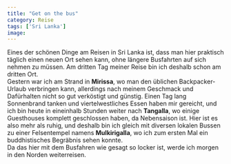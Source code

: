 ```yaml
---
title: "Get on the bus"
category: Reise
tags: ['Sri Lanka']
image: 
---
```


Eines der schönen Dinge am Reisen in Sri Lanka ist, dass man hier praktisch täglich einen neuen Ort sehen kann, ohne längere Busfahrten auf sich nehmen zu müssen. Am dritten Tag meiner Reise bin ich deshalb schon am dritten Ort.  
Gestern war ich am Strand in **Mirissa**, wo man den üblichen Backpacker-Urlaub verbringen kann, allerdings nach meinem Geschmack und Dafürhalten nicht so gut verköstigt und günstig. Einen Tag lang Sonnenbrand tanken und viertelwestliches Essen haben mir gereicht, und ich bin heute in eineinhalb Stunden weiter nach **Tangalla**, wo einige Guesthouses komplett geschlossen haben, da Nebensaison ist. Hier ist es also mehr als ruhig, und deshalb bin ich gleich mit diversen lokalen Bussen zu einer Felsentempel namens **Mulkirigalla**, wo ich zum ersten Mal ein buddhistisches Begräbnis sehen konnte.  
Da das hier mit dem Busfahren wie gesagt so locker ist, werde ich morgen in den Norden weiterreisen.